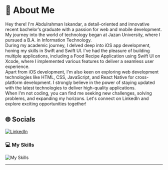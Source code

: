 # 💫 About Me
Hey there! I'm Abdulrahman Iskandar, a detail-oriented and innovative recent bachelor’s graduate with a passion for web and mobile development. My journey into the world of technology began at Jazan University, where I pursued a B.A. in Information Technology.<br>During my academic journey, I delved deep into iOS app development, honing my skills in Swift and Swift UI. I've had the pleasure of building multiple applications, including a Food Recipe Application using Swift UI on Xcode, where I implemented various features to deliver a seamless user experience.<br>Apart from iOS development, I'm also keen on exploring web development technologies like HTML, CSS, JavaScript, and React Native for cross-platform development. I strongly believe in the power of staying updated with the latest technologies to deliver high-quality applications.<br>When I'm not coding, you can find me seeking new challenges, solving problems, and expanding my horizons. Let's connect on LinkedIn and explore exciting opportunities together!



## 🌐 Socials
[![LinkedIn](https://skillicons.dev/icons?i=linkedin)](https://linkedin.com/in/abdulrahman-isk) 

### 💻 My Skills
![My Skills](https://skillicons.dev/icons?i=js,html,css,swift,react,androidstudio,discord,docker,github,git,htmx,java,py,visualstudio)



---




<!-- Proudly created with GPRM ( https://gprm.itsvg.in ) -->
